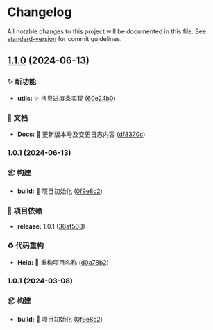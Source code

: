 # Changelog

All notable changes to this project will be documented in this file. See [standard-version](https://github.com/conventional-changelog/standard-version) for commit guidelines.

## [1.1.0](https://github.com/EmirioBomb/shell-collections/compare/shell-collections-v1.0.1...shell-collections-v1.1.0) (2024-06-13)


### ✨ 新功能

* **utils:** :sparkles: 拷贝进度条实现 ([60e24b0](https://github.com/EmirioBomb/shell-collections/commit/60e24b01ed53ffe6c57b582614ff27d7ab68a972))


### 📝 文档

* **Docs:** :memo: 更新版本号及变更日志内容 ([df8370c](https://github.com/EmirioBomb/shell-collections/commit/df8370c92431da0cd33e651a2b467d5f199a39ca))

### 1.0.1 (2024-06-13)


### 📦‍ 构建

* **build:** :tada: 项目初始化 ([0f9e8c2](https://github.com/EmirioBomb/shell-collections/commit/0f9e8c2cbf3c7c79b6d4c2cafa37d9b387f98bbc))


### 🚀 项目依赖

* **release:** 1.0.1 ([36af503](https://github.com/EmirioBomb/shell-collections/commit/36af50373934d38f09778487d1beca02216c9566))


### ♻️ 代码重构

* **Help:** :art: 重构项目名称 ([d0a78b2](https://github.com/EmirioBomb/shell-collections/commit/d0a78b2544bd0c754bb40636e75cae3fba01670c))

### 1.0.1 (2024-03-08)


### 📦‍ 构建

* **build:** :tada: 项目初始化 ([0f9e8c2](https://github.com/EmirioBomb/shell-collections/commit/0f9e8c2cbf3c7c79b6d4c2cafa37d9b387f98bbc))

